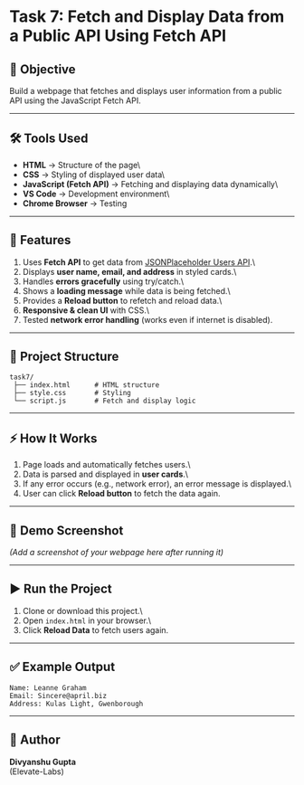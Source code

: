 # Task 7: Fetch and Display Data from a Public API Using Fetch API

## 📌 Objective

Build a webpage that fetches and displays user information from a public
API using the JavaScript Fetch API.

------------------------------------------------------------------------

## 🛠 Tools Used

-   **HTML** → Structure of the page\
-   **CSS** → Styling of displayed user data\
-   **JavaScript (Fetch API)** → Fetching and displaying data
    dynamically\
-   **VS Code** → Development environment\
-   **Chrome Browser** → Testing

------------------------------------------------------------------------

## 🚀 Features

1.  Uses **Fetch API** to get data from [JSONPlaceholder Users
    API](https://jsonplaceholder.typicode.com/users).\
2.  Displays **user name, email, and address** in styled cards.\
3.  Handles **errors gracefully** using try/catch.\
4.  Shows a **loading message** while data is being fetched.\
5.  Provides a **Reload button** to refetch and reload data.\
6.  **Responsive & clean UI** with CSS.\
7.  Tested **network error handling** (works even if internet is
    disabled).

------------------------------------------------------------------------

## 📂 Project Structure

    task7/
     ├── index.html      # HTML structure
     ├── style.css       # Styling
     └── script.js       # Fetch and display logic

------------------------------------------------------------------------

## ⚡ How It Works

1.  Page loads and automatically fetches users.\
2.  Data is parsed and displayed in **user cards**.\
3.  If any error occurs (e.g., network error), an error message is
    displayed.\
4.  User can click **Reload button** to fetch the data again.

------------------------------------------------------------------------

## 📸 Demo Screenshot

*(Add a screenshot of your webpage here after running it)*

------------------------------------------------------------------------

## ▶️ Run the Project

1.  Clone or download this project.\
2.  Open `index.html` in your browser.\
3.  Click **Reload Data** to fetch users again.

------------------------------------------------------------------------

## ✅ Example Output

    Name: Leanne Graham
    Email: Sincere@april.biz
    Address: Kulas Light, Gwenborough

------------------------------------------------------------------------

## 🧑 Author

**Divyanshu Gupta**\
(Elevate-Labs)

